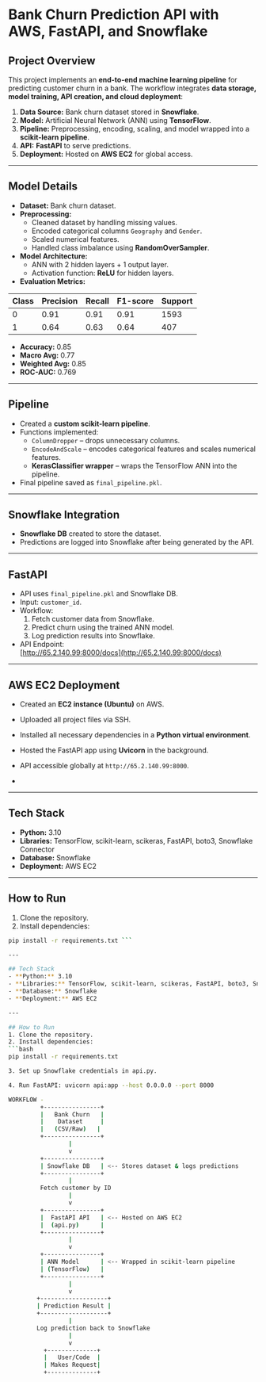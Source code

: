 # Bank Churn Prediction API with AWS, FastAPI, and Snowflake

## Project Overview
This project implements an **end-to-end machine learning pipeline** for predicting customer churn in a bank. The workflow integrates **data storage, model training, API creation, and cloud deployment**:

1. **Data Source:** Bank churn dataset stored in **Snowflake**.
2. **Model:** Artificial Neural Network (ANN) using **TensorFlow**.
3. **Pipeline:** Preprocessing, encoding, scaling, and model wrapped into a **scikit-learn pipeline**.
4. **API:** **FastAPI** to serve predictions.
5. **Deployment:** Hosted on **AWS EC2** for global access.

---

## Model Details

- **Dataset:** Bank churn dataset.
- **Preprocessing:**
  - Cleaned dataset by handling missing values.
  - Encoded categorical columns `Geography` and `Gender`.
  - Scaled numerical features.
  - Handled class imbalance using **RandomOverSampler**.
- **Model Architecture:**
  - ANN with 2 hidden layers + 1 output layer.
  - Activation function: **ReLU** for hidden layers.
- **Evaluation Metrics:**

| Class | Precision | Recall | F1-score | Support |
|-------|----------|--------|----------|--------|
| 0     | 0.91     | 0.91   | 0.91     | 1593   |
| 1     | 0.64     | 0.63   | 0.64     | 407    |

- **Accuracy:** 0.85  
- **Macro Avg:** 0.77  
- **Weighted Avg:** 0.85  
- **ROC-AUC:** 0.769

---

## Pipeline
- Created a **custom scikit-learn pipeline**.
- Functions implemented:
  - `ColumnDropper` – drops unnecessary columns.
  - `EncodeAndScale` – encodes categorical features and scales numerical features.
  - **KerasClassifier wrapper** – wraps the TensorFlow ANN into the pipeline.
- Final pipeline saved as `final_pipeline.pkl`.

---

## Snowflake Integration
- **Snowflake DB** created to store the dataset.
- Predictions are logged into Snowflake after being generated by the API.

---

## FastAPI
- API uses `final_pipeline.pkl` and Snowflake DB.
- Input: `customer_id`.
- Workflow:
  1. Fetch customer data from Snowflake.
  2. Predict churn using the trained ANN model.
  3. Log prediction results into Snowflake.
- API Endpoint:  
  [http://65.2.140.99:8000/docs](http://65.2.140.99:8000/docs)

---

## AWS EC2 Deployment
- Created an **EC2 instance (Ubuntu)** on AWS.
- Uploaded all project files via SSH.
- Installed all necessary dependencies in a **Python virtual environment**.
- Hosted the FastAPI app using **Uvicorn** in the background.
- API accessible globally at `http://65.2.140.99:8000`.

- 
---

## Tech Stack
- **Python:** 3.10  
- **Libraries:** TensorFlow, scikit-learn, scikeras, FastAPI, boto3, Snowflake Connector  
- **Database:** Snowflake  
- **Deployment:** AWS EC2  

---

## How to Run
1. Clone the repository.
2. Install dependencies:
```bash
pip install -r requirements.txt ```

---

## Tech Stack
- **Python:** 3.10  
- **Libraries:** TensorFlow, scikit-learn, scikeras, FastAPI, boto3, Snowflake Connector  
- **Database:** Snowflake  
- **Deployment:** AWS EC2  

---

## How to Run
1. Clone the repository.
2. Install dependencies:
```bash
pip install -r requirements.txt

3. Set up Snowflake credentials in api.py.

4. Run FastAPI: uvicorn api:app --host 0.0.0.0 --port 8000

WORKFLOW -
         +----------------+
         |   Bank Churn   |
         |    Dataset     |
         |   (CSV/Raw)   |
         +----------------+
                 |
                 v
         +----------------+
         | Snowflake DB   | <-- Stores dataset & logs predictions
         +----------------+
                 |
         Fetch customer by ID
                 |
                 v
         +----------------+
         |  FastAPI API   | <-- Hosted on AWS EC2
         |  (api.py)      |
         +----------------+
                 |
                 v
         +----------------+
         | ANN Model      | <-- Wrapped in scikit-learn pipeline
         | (TensorFlow)   |
         +----------------+
                 |
                 v
        +-------------------+
        | Prediction Result | 
        +-------------------+
                 |
        Log prediction back to Snowflake
                 |
                 v
          +--------------+
          |   User/Code  |
          | Makes Request|
          +--------------+


